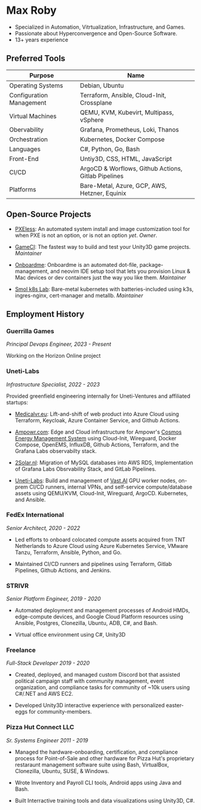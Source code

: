 # Max Roby

- Specialized in Automation, Vitrtualization, Infrastructure, and Games.
- Passionate about Hyperconvergence and Open-Source Software.
- 13+ years experience

## Preferred Tools

|Purpose|Name|
|---|---|
|Operating Systems|Debian, Ubuntu|
|Configuration Management| Terraform, Ansible, Cloud-Init, Crossplane|
|Virtual Machines|QEMU, KVM, Kubevirt, Multipass, vSphere|
|Obervability | Grafana, Prometheus, Loki, Thanos|
|Orchestration| Kubernetes, Docker Compose|
|Languages| C#, Python, Go, Bash|
|Front-End| Untiy3D, CSS, HTML, JavaScript |
|CI/CD| ArgoCD & Worflows, Github Actions, Gitlab Pipelines|
|Platforms| Bare-Metal, Azure, GCP, AWS, Hetzner, Equinix|

## Open-Source Projects

- [PXEless](https://github.com/cloudymax/pxeless): An automated system install and image customization tool for when PXE is not an option, or is not an option *yet*. *Owner*.

- [GameCI](https://game.ci/): The fastest way to build and test your Unity3D game projects. *Maintainer*

- [Onboardme](https://github.com/jessebot/onboardme/): Onboardme is an automated dot-file, package-management, and neovim IDE setup tool that lets you provision Linux & Mac devices or dev containers just the way you like them. *Maintainer*

- [Smol k8s Lab](https://github.com/small-hack/smol-k8s-lab): Bare-metal kubernetes with batteries-included using k3s, ingres-nginx, cert-manager and metallb. *Maintainer*

## Employment History

### Guerrilla Games

*Principal Devops Engineer, 2023 - Present*

Working on the Horizon Online project

### Uneti-Labs

*Infrastructure Specialist, 2022 - 2023*

Provided greenfield engineering internally for Uneti-Ventures and affiliated startups:

- [Medicalvr.eu](https://www.medicalvr.eu/): Lift-and-shift of web product into Azure Cloud using Terraform, Keycloak, Azure Container Service, and Github Actions.

- [Ampowr.com](https://ampowr.com/): Edge and Cloud infrastructure for Ampowr's [Cosmos Energy Management System](https://ampowr.com/cosmos-ems/) using Cloud-Init, Wireguard, Docker Compose, OpenEMS, InfluxDB, Github Actions, Terraform, and the Grafana Labs observabilty stack.

- [2Solar.nl](https://2solar.nl/): Migration of MySQL databases into AWS RDS, Implementation of Grafana Labs Obsrvability Stack, and GitLab Pipelines.

- [Uneti-Labs](https://uneti-labs.com/): Build and management of [Vast.AI](https://vast.ai/) GPU worker nodes, on-prem CI/CD runners, internal VPNs, and self-service compute/database assets using QEMU/KVM, Cloud-Init, Wireguard, ArgoCD. Kubernetes, and Ansible.

### FedEx International

*Senior Architect, 2020 - 2022*

- Led efforts to onboard colocated compute assets acquired from TNT Netherlands to Azure Cloud using Azure Kubernetes Service, VMware Tanzu, Terraform, Ansible, Python, and Go.

- Maintained CI/CD runners and pipelines using Terraform, Gitlab Pipelines, Github Actions, and Jenkins.

### STRIVR

*Senior Platform Engineer, 2019 - 2020*

- Automated deployment and management processes of Android HMDs, edge-compute devices, and Google Cloud Platform resources using Ansible, Postgres, Clonezilla, Ubuntu, ADB, C#, and Bash.

- Virtual office environment using C#, Unity3D

### Freelance

*Full-Stack Developer 2019 - 2020*

- Created, deployed, and managed custom Discord bot that assisted political campaign staff with community management, event organization, and compliance tasks for community of ~10k users using C#/.NET and AWS EC2.

- Developed Unity3D interactive experience with personalized easter-eggs for community-members.

### Pizza Hut Connect LLC

*Sr. Systems Engineer 2011 - 2019*

- Managed the hardware-onboarding, certification, and compliance process for Point-of-Sale and other hardware for Pizza Hut's proprietary restaraunt management software suite using Bash, VirtualBox, Clonezilla, Ubuntu, SUSE, & Windows.

- Wrote Inventory and Payroll CLI tools, Android apps using Java and Bash.

- Built Interractive training tools and data visualizations using Unity3D, C#.

